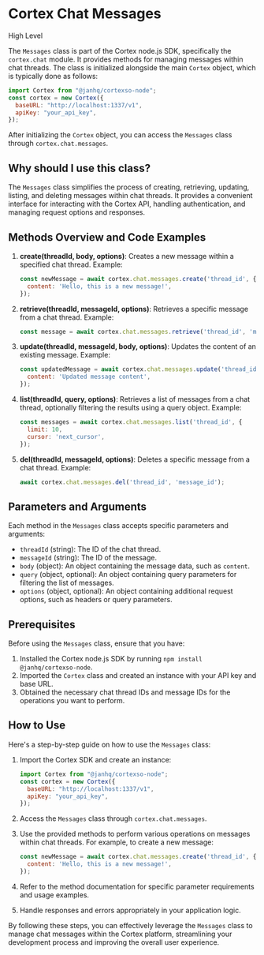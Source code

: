 
  
  # **Cortex Chat Messages**

High Level

The `Messages` class is part of the Cortex node.js SDK, specifically the `cortex.chat` module. It provides methods for managing messages within chat threads. The class is initialized alongside the main `Cortex` object, which is typically done as follows:

```javascript
import Cortex from "@janhq/cortexso-node";
const cortex = new Cortex({
  baseURL: "http://localhost:1337/v1",
  apiKey: "your_api_key",
});
```

After initializing the `Cortex` object, you can access the `Messages` class through `cortex.chat.messages`.

## Why should I use this class?

The `Messages` class simplifies the process of creating, retrieving, updating, listing, and deleting messages within chat threads. It provides a convenient interface for interacting with the Cortex API, handling authentication, and managing request options and responses.

## Methods Overview and Code Examples

1. **create(threadId, body, options)**: Creates a new message within a specified chat thread.
   Example:
   ```javascript
   const newMessage = await cortex.chat.messages.create('thread_id', {
     content: 'Hello, this is a new message!',
   });
   ```

2. **retrieve(threadId, messageId, options)**: Retrieves a specific message from a chat thread.
   Example:
   ```javascript
   const message = await cortex.chat.messages.retrieve('thread_id', 'message_id');
   ```

3. **update(threadId, messageId, body, options)**: Updates the content of an existing message.
   Example:
   ```javascript
   const updatedMessage = await cortex.chat.messages.update('thread_id', 'message_id', {
     content: 'Updated message content',
   });
   ```

4. **list(threadId, query, options)**: Retrieves a list of messages from a chat thread, optionally filtering the results using a query object.
   Example:
   ```javascript
   const messages = await cortex.chat.messages.list('thread_id', {
     limit: 10,
     cursor: 'next_cursor',
   });
   ```

5. **del(threadId, messageId, options)**: Deletes a specific message from a chat thread.
   Example:
   ```javascript
   await cortex.chat.messages.del('thread_id', 'message_id');
   ```

## Parameters and Arguments

Each method in the `Messages` class accepts specific parameters and arguments:

- `threadId` (string): The ID of the chat thread.
- `messageId` (string): The ID of the message.
- `body` (object): An object containing the message data, such as `content`.
- `query` (object, optional): An object containing query parameters for filtering the list of messages.
- `options` (object, optional): An object containing additional request options, such as headers or query parameters.

## Prerequisites

Before using the `Messages` class, ensure that you have:

1. Installed the Cortex node.js SDK by running `npm install @janhq/cortexso-node`.
2. Imported the `Cortex` class and created an instance with your API key and base URL.
3. Obtained the necessary chat thread IDs and message IDs for the operations you want to perform.

## How to Use

Here's a step-by-step guide on how to use the `Messages` class:

1. Import the Cortex SDK and create an instance:
   ```javascript
   import Cortex from "@janhq/cortexso-node";
   const cortex = new Cortex({
     baseURL: "http://localhost:1337/v1",
     apiKey: "your_api_key",
   });
   ```

2. Access the `Messages` class through `cortex.chat.messages`.

3. Use the provided methods to perform various operations on messages within chat threads. For example, to create a new message:
   ```javascript
   const newMessage = await cortex.chat.messages.create('thread_id', {
     content: 'Hello, this is a new message!',
   });
   ```

4. Refer to the method documentation for specific parameter requirements and usage examples.

5. Handle responses and errors appropriately in your application logic.

By following these steps, you can effectively leverage the `Messages` class to manage chat messages within the Cortex platform, streamlining your development process and improving the overall user experience.
  
  